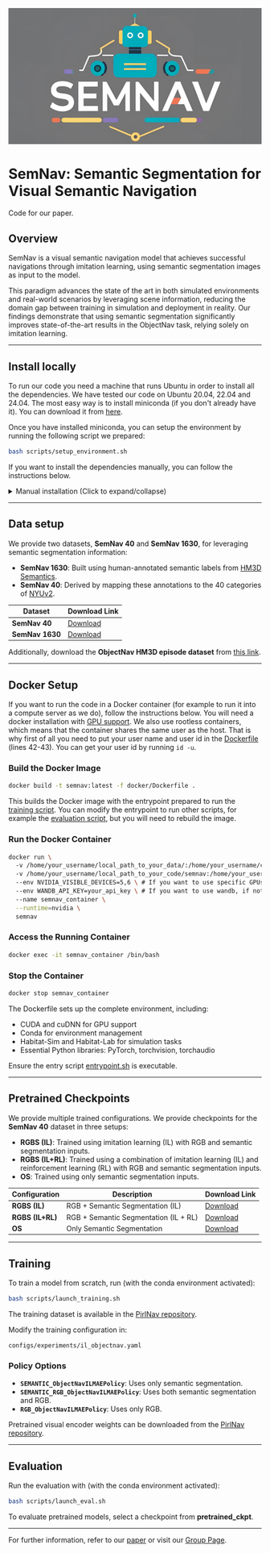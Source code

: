 ![](imgs/SemNavimg.png)
# SemNav: Semantic Segmentation for Visual Semantic Navigation

Code for our paper.

## Overview

SemNav is a visual semantic navigation model that achieves successful navigations through imitation learning, using semantic segmentation images as input to the model.

This paradigm advances the state of the art in both simulated environments and real-world scenarios by leveraging scene information, reducing the domain gap between training in simulation and deployment in reality. Our findings demonstrate that using semantic segmentation significantly improves state-of-the-art results in the ObjectNav task, relying solely on imitation learning.



---

## Install locally

To run our code you need a machine that runs Ubuntu in order to install all the dependencies. We have tested our code on Ubuntu 20.04, 22.04 and 24.04. The most easy way is to install miniconda (if you don't already have it). You can download it from [here](https://www.anaconda.com/docs/getting-started/miniconda/install#macos-linux-installation).

Once you have installed miniconda, you can setup the environment by running the following script we prepared:

```bash
bash scripts/setup_environment.sh
```

If you want to install the dependencies manually, you can follow the instructions below.

<details>
<summary>Manual installation (Click to expand/collapse)</summary>

Clone the repository and set up the environment:

```bash
git clone https://github.com/gramuah/semnav.git
conda create -n semnav python=3.9 cmake=3.18.0
conda activate semnav
```

### Install Habitat-Sim

```bash
git clone --depth 1 --branch v0.2.2 https://github.com/facebookresearch/habitat-sim.git
cd habitat-sim/
pip install -r requirements.txt
python setup.py install --headless
cd ..

```

### Install torch

```bash
pip3 install torch torchvision torchaudio
```

### Install Habitat-Lab

```bash
pip install gym==0.22.0 urllib3==1.25.11 numpy==1.25.0 pillow==9.2.0
git clone https://github.com/carlosgual/habitat-lab.git
cd habitat-lab/
python setup.py develop --install
cd ..
```

### Install other dependencies

```bash 
pip install wandb
conda install protobuf
```

### Install semnav

```bash
pip insatll -e .
```
</details>

---

## Data setup

We provide two datasets, **SemNav 40** and **SemNav 1630**, for leveraging semantic segmentation information:

- **SemNav 1630**: Built using human-annotated semantic labels from [HM3D Semantics](https://github.com/facebookresearch/habitat-lab/tree/main/habitat/data/datasets/hm3d_semantics).
- **SemNav 40**: Derived by mapping these annotations to the 40 categories of [NYUv2](https://cs.nyu.edu/~silberman/datasets/nyu_depth_v2.html).

| Dataset      | Download Link |
|-------------|--------------|
| **SemNav 40**  | [Download](https://universidaddealcala-my.sharepoint.com/:u:/g/personal/robertoj_lopez_uah_es/Ef8ICu5voytOgsDE0Pvxhp4B-CboxtNUZqHdOl28iz9lIQ?e=Aod9PZ&xsdata=MDV8MDJ8cmFmYWVsLmZsb3JAdWFoLmVzfDY0ZWNmZmVjZDdlYjQ1ZWMzMWMyMDhkZGQwMGUzMjUxfGNlZDJjNTUyN2QxZjQ3MzFhYTNhMmYwZWM5NjI5ZTI2fDF8MHw2Mzg4OTU0ODE1ODYxMDE2ODl8VW5rbm93bnxUV0ZwYkdac2IzZDhleUpGYlhCMGVVMWhjR2tpT25SeWRXVXNJbFlpT2lJd0xqQXVNREF3TUNJc0lsQWlPaUpYYVc0ek1pSXNJa0ZPSWpvaVRXRnBiQ0lzSWxkVUlqb3lmUT09fDB8fHw%3d&sdata=SEtqb0R3bVpaMlJ6V1NnMzF1WFhZVW5yOW9FVThqRlUwa2RtMitWUUhjdz0%3d) |
| **SemNav 1630** | [Download](https://universidaddealcala-my.sharepoint.com/:u:/g/personal/robertoj_lopez_uah_es/ESrWb5Q0aqNJsv3VSMyD_VIB1cDYzZT8l7ZBr2P1Tz6sdg?e=byeWsG&xsdata=MDV8MDJ8cmFmYWVsLmZsb3JAdWFoLmVzfDY0ZWNmZmVjZDdlYjQ1ZWMzMWMyMDhkZGQwMGUzMjUxfGNlZDJjNTUyN2QxZjQ3MzFhYTNhMmYwZWM5NjI5ZTI2fDF8MHw2Mzg4OTU0ODE1ODYxMTgzMTV8VW5rbm93bnxUV0ZwYkdac2IzZDhleUpGYlhCMGVVMWhjR2tpT25SeWRXVXNJbFlpT2lJd0xqQXVNREF3TUNJc0lsQWlPaUpYYVc0ek1pSXNJa0ZPSWpvaVRXRnBiQ0lzSWxkVUlqb3lmUT09fDB8fHw%3d&sdata=QkRpbWwzNjMrWEJKYVBYWldldHh0ZWFDTG5wR3dBMFBNZ3JwajlBSisvTT0%3d) |


Additionally, download the **ObjectNav HM3D episode dataset** from [this link](https://github.com/facebookresearch/habitat-lab/blob/main/DATASETS.md#task-datasets).

---

## Docker Setup

If you want to run the code in a Docker container (for example to run it into a compute server as we do), follow the instructions below. You will need a docker installation with [GPU support](https://docs.nvidia.com/datacenter/cloud-native/container-toolkit/latest/install-guide.html). We also use rootless containers, which means that the container shares the same user as the host. That is why first of all you need to put your user name and user id in the [Dockerfile](docker/Dockerfile) (lines 42-43). You can get your user id by running `id -u`.

### Build the Docker Image

```bash
docker build -t semnav:latest -f docker/Dockerfile .
```

This builds the Docker image with the entrypoint prepared to run the [training script](scripts/launch_training.sh). You can modify the entrypoint to run other scripts, for example the [evaluation script](scripts/launch_eval.sh), but you will need to rebuild the image.

### Run the Docker Container

```bash
docker run \ 
  -v /home/your_username/local_path_to_your_data/:/home/your_username/code/data \ # mount the data folder
  -v /home/your_username/local_path_to_your_code/semnav:/home/your_username/code \ # mount the code folder (so you can modify the code locally and still deploy it via docker)
  --env NVIDIA_VISIBLE_DEVICES=5,6 \ # If you want to use specific GPUs on multi-GPU systems
  --env WANDB_API_KEY=your_api_key \ # If you want to use wandb, if not ignore
  --name semnav_container \
  --runtime=nvidia \
  semnav
```

### Access the Running Container

```bash
docker exec -it semnav_container /bin/bash
```

### Stop the Container

```bash
docker stop semnav_container
```

The Dockerfile sets up the complete environment, including:
- CUDA and cuDNN for GPU support
- Conda for environment management
- Habitat-Sim and Habitat-Lab for simulation tasks
- Essential Python libraries: PyTorch, torchvision, torchaudio

Ensure the entry script [entrypoint.sh](docker/entrypoint.sh) is executable.

---

## Pretrained Checkpoints

We provide multiple trained configurations. We provide checkpoints for the **SemNav 40** dataset in three setups:

- **RGBS (IL)**: Trained using imitation learning (IL) with RGB and semantic segmentation inputs.
- **RGBS (IL+RL)**: Trained using a combination of imitation learning (IL) and reinforcement learning (RL) with RGB and semantic segmentation inputs.
- **OS**: Trained using only semantic segmentation inputs.

| Configuration      | Description                                   | Download Link      |
|--------------------|-----------------------------------------------|--------------------|
| **RGBS (IL)**      | RGB + Semantic Segmentation (IL)             | [Download](https://universidaddealcala-my.sharepoint.com/:u:/g/personal/robertoj_lopez_uah_es/EV-D3D_jAVRFv8ixe8svXUgBaA0rFbHJIlOXd_B7e7uKiQ?e=WpIGvd&xsdata=MDV8MDJ8cmFmYWVsLmZsb3JAdWFoLmVzfDY0ZWNmZmVjZDdlYjQ1ZWMzMWMyMDhkZGQwMGUzMjUxfGNlZDJjNTUyN2QxZjQ3MzFhYTNhMmYwZWM5NjI5ZTI2fDF8MHw2Mzg4OTU0ODE1ODYwMTM0Mjd8VW5rbm93bnxUV0ZwYkdac2IzZDhleUpGYlhCMGVVMWhjR2tpT25SeWRXVXNJbFlpT2lJd0xqQXVNREF3TUNJc0lsQWlPaUpYYVc0ek1pSXNJa0ZPSWpvaVRXRnBiQ0lzSWxkVUlqb3lmUT09fDB8fHw%3d&sdata=QWhzRW9McEkxMEJzYVRGZjd5NHJlZDgzRlpVaTZMVStMdzZoYXltWW1DST0%3d)      |
| **RGBS (IL+RL)**   | RGB + Semantic Segmentation (IL + RL)        | [Download](https://universidaddealcala-my.sharepoint.com/:u:/g/personal/robertoj_lopez_uah_es/EREVwINNOpNJtF0RNVik8usB2hnBgbpY-q9burQZ6TD6TQ?e=HiF5PR&xsdata=MDV8MDJ8cmFmYWVsLmZsb3JAdWFoLmVzfDY0ZWNmZmVjZDdlYjQ1ZWMzMWMyMDhkZGQwMGUzMjUxfGNlZDJjNTUyN2QxZjQ3MzFhYTNhMmYwZWM5NjI5ZTI2fDF8MHw2Mzg4OTU0ODE1ODYwNTMyMjF8VW5rbm93bnxUV0ZwYkdac2IzZDhleUpGYlhCMGVVMWhjR2tpT25SeWRXVXNJbFlpT2lJd0xqQXVNREF3TUNJc0lsQWlPaUpYYVc0ek1pSXNJa0ZPSWpvaVRXRnBiQ0lzSWxkVUlqb3lmUT09fDB8fHw%3d&sdata=aXBya21YSDJjTE1PV01xNitVWWVvdFFxM2VvTVlJMWVzY0d6TnZUUG9acz0%3d)      |
| **OS**             | Only Semantic Segmentation                   | [Download](https://universidaddealcala-my.sharepoint.com/:u:/g/personal/robertoj_lopez_uah_es/EUxK0x3sBMdOiW1zyqzpdzQBeexhvLQKWznjJF4ExLP4wA?e=iXGLy5&xsdata=MDV8MDJ8cmFmYWVsLmZsb3JAdWFoLmVzfDY0ZWNmZmVjZDdlYjQ1ZWMzMWMyMDhkZGQwMGUzMjUxfGNlZDJjNTUyN2QxZjQ3MzFhYTNhMmYwZWM5NjI5ZTI2fDF8MHw2Mzg4OTU0ODE1ODYwODA2Njh8VW5rbm93bnxUV0ZwYkdac2IzZDhleUpGYlhCMGVVMWhjR2tpT25SeWRXVXNJbFlpT2lJd0xqQXVNREF3TUNJc0lsQWlPaUpYYVc0ek1pSXNJa0ZPSWpvaVRXRnBiQ0lzSWxkVUlqb3lmUT09fDB8fHw%3d&sdata=RjloU2pqY09JZVpZS3BtcGpZYTduSzR4RlY0UmIyeEt4YVVrV2Jtb3pqST0%3d)      |


---

## Training

To train a model from scratch, run (with the conda environment activated):

```bash
bash scripts/launch_training.sh
```

The training dataset is available in the [PirlNav repository](https://github.com/Ram81/pirlnav?tab=readme-ov-file).

Modify the training configuration in:
```
configs/experiments/il_objectnav.yaml
```

### Policy Options

- **`SEMANTIC_ObjectNavILMAEPolicy`**: Uses only semantic segmentation.
- **`SEMANTIC_RGB_ObjectNavILMAEPolicy`**: Uses both semantic segmentation and RGB.
- **`RGB_ObjectNavILMAEPolicy`**: Uses only RGB.

Pretrained visual encoder weights can be downloaded from the [PirlNav repository](https://github.com/Ram81/pirlnav?tab=readme-ov-file).

---

## Evaluation

Run the evaluation with (with the conda environment activated):

```bash
bash scripts/launch_eval.sh
```

To evaluate pretrained models, select a checkpoint from **pretrained_ckpt**.

---

For further information, refer to our [paper](#) or visit our [Group Page](https://gram.web.uah.es/).

